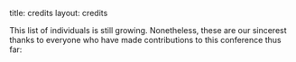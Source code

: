 title: credits
layout: credits

This list of individuals is still growing. Nonetheless, these are our sincerest thanks to everyone who have made contributions to this conference thus far:

<!-- - Bia Rodrigues
- Brian Kiiru
- Carlton Gibson
- Diana Kieru
- David Ibañez Cerdeira
- David Vaz
- Dawn Wages
- Eyad Tomeh
- Felipe Valverde
- Filipe Guedes
- Frederico Rodrigues
- Gabriel Ferreira
- Gabriel Guimarães
- Gonçalo Sousa
- Isabella Colombarolli
- Joseph Sowah
- Julius Boakye
- Kátia Nakamura
- Lucas Pires
- Luis Vaz
- Maria Helena Machado
- Miguel Magalhães
- Orendra Singh
- Simon Atiegar
- Sofia Azevedo
- Telmo Guerra
- Teri Eyenike
- Thibaud Colas
- Sunday Ajayi
- Nana Adjoa Anim
- Arafat Olayiwola
- Abdul Muizz Ikumapayi
- Daniel Darko
- Vicky Twomey-Lee
  -->
